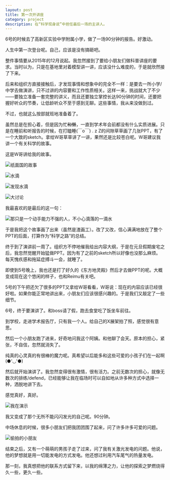 ```yaml
---
layout: post
title: 第一次开讲座
category: project
description: 在“科学现身说”中担任最后一场的主讲人。
---
```


6号的时候去了高新区实验中学附属小学，做了一场90分钟的报告。好激动。

人生中第一次登台呢。自己，应该是没有搞砸吧。

整件事情要从2015年的12月说起。我忽然接到了要给小朋友们做科普讲座的要求。当时以为，只是在基地里对着模型讲一讲，应该没什么难度的，于是就欣然接了下来。

后来和组织方直接接触后，才发现事情和想象中的完全不一样：是要去一所小学/中学去做演讲，只不过讲的内容要和工作性质相关。这样一来，挑战就大了不少——要独立准备一套完整的讲义，而且还要独立掌控长达90分钟的时间，还要把握好听众的节奏，让低龄听众不至于感到无聊。这些事情，我从来没做到过。

不过，也就这么按部就班地准备着了。

虽然总是在担心着，但是因为忙~~和懒~~，一直到学术年会前都没有什么实质进展。只是在睡前和听报告的时候，在打瞌睡(￣o￣) . z Z的间隙草草画了几张PPT，有了一个大致的sketch。拿给W哥草草讲了一讲，果然还是比较苍白呢。W哥建议我讲一个有关科学的故事。

这是W哥讲给我的故事。

![纸面国的故事](http://img.blog.csdn.net/20180122151455509?watermark/2/text/aHR0cDovL2Jsb2cuY3Nkbi5uZXQveXVpaDM0NA==/font/5a6L5L2T/fontsize/400/fill/I0JBQkFCMA==/dissolve/70/gravity/SouthEast)

![水滴](http://imglf0.nosdn.127.net/img/UlJvNXBPT29FZFk2WWVUY1hxcHh5UGdVODErZ2ltQ1ZvUEFYc245cGw0NHpscGxEZU5HbGtBPT0.jpg?imageView&thumbnail=1680x0&quality=96&stripmeta=0&type=jpg)

![发现水滴](http://imglf2.nosdn.127.net/img/UlJvNXBPT29FZFk2WWVUY1hxcHh5QzRNZkRyQks2V2dVUE5JODdLb3A5MHNHUlE1Wk0yaHR3PT0.jpg?imageView&thumbnail=1680x0&quality=96&stripmeta=0&type=jpg)

![大讨论](http://imglf2.nosdn.127.net/img/UlJvNXBPT29FZFk2WWVUY1hxcHh5QnphZjAyNXBYN0kzV2cyNGtPU3RMeFhTcDNuWndiQm9nPT0.jpg?imageView&thumbnail=1680x0&quality=96&stripmeta=0&type=jpg)

我最喜欢的是最后的这一句：

![那只是一个动手能力不强的人，不小心滴落的一滴水](http://imglf2.nosdn.127.net/img/UlJvNXBPT29FZFk2WWVUY1hxcHh5TWFtMkRiZHlqMGFEZDVYTmlQMkdaT0srK1IxV2hxRXdBPT0.jpg?imageView&thumbnail=1680x0&quality=96&stripmeta=0&type=jpg)

于是我把这个故事画了出来（虽然是渣画工）。改了又改，信心满满地放在了整个PPT的后面，打算作为“科学之路”的总结。

终于到了演讲前一周了。组织方不停地催我给出内容大纲，于是在元旦假期废宅之后，我忽然觉醒开始猛做PPT。因为有了之前的sketch所以好像也没那么麻烦。每天愧疚感和拖延症搏斗一会，就睡了。

即使到5号晚上，我也还是打了好久的《东方地灵殿》然后才去做PPT的呢。大概变成现在这个悠闲的样子，也和Reimu有关吧。

5号的下午把还欠了很多的PPT又拿给W哥看看，W哥说：现在的内容应该已经很好啦。如果你能正常地讲出来，小朋友们应该很感兴趣的。于是我们又敲定了一些细节。

6号，终于要演讲了。和boss请了假，跑去食堂吃了饭坐车前往。

到学校，走进学术报告厅，只有我一个人。给自己的X展架拍了照，感觉很有意思。

然后一个小朋友跑了进来，好奇地问我这个阿姨。和他聊了会天。原本的担心，紧张，不自信，忽然就消失了。

纯真的心灵真的有很棒的魔力呢。真希望以后能多和这些可爱的小孩子们在一起啊(●'◡'●)

然后就开始演讲了。我忽然变得很有激情，很有活力。之前无数次的担心，就像无数次的排练/defend，已经能够让我在临场时可以自如地从许多种方式中选择一种，洒脱地讲下去。

感觉真好，真好。

![我在演示](http://imglf2.nosdn.127.net/img/UlJvNXBPT29FZGFZOVdiN2VLcldZOTVLa0tsM0xCUmhiaG9VVldCSTVhRWwwZ3R1QzErOHVRPT0.jpg?imageView&thumbnail=2000y1500&type=jpg&quality=96&stripmeta=0&type=jpg)

我又变成了那个无所不能闪闪发光的自己呢。90分钟。

中场休息的时候，很多小朋友们把我团团围了起来，问了许多许多可爱的问题。

![偷拍的小朋友](http://imglf1.nosdn.127.net/img/UlJvNXBPT29FZGFZOVdiN2VLcldZdzRVTDRUc2lscEVJWks3ZHBmdkE3Y3F6aGg5bEdLN1B3PT0.jpg?imageView&thumbnail=2000y1127&type=jpg&quality=96&stripmeta=0&type=jpg)

结束之后，又有一个萌萌的男孩子走了过来，问了我有关激光发电的问题。他说，他的梦想就是用一切能发电的方式发电。他还想过利用汽车尾气的热量发电。

那一刻，我真想把他的联系方式留下来，以我的绵薄之力，让他的探索之梦燃烧得久一些，更久一些。

